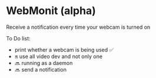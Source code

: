 # WebMonit (alpha)
Receive a notification every time your webcam is turned on

To Do list:
* print whether a webcam is being used :white_check_mark:
* :on: use all video dev and not only one  
* :soon: running as a daemon
* :soon: send a notification
